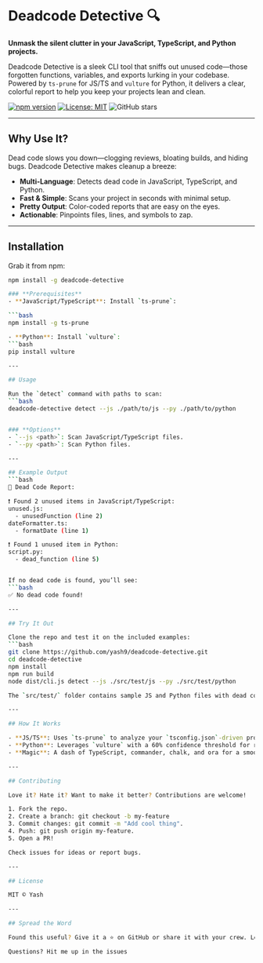 # Deadcode Detective 🔍

**Unmask the silent clutter in your JavaScript, TypeScript, and Python projects.**

Deadcode Detective is a sleek CLI tool that sniffs out unused code—those forgotten functions, variables, and exports lurking in your codebase. Powered by `ts-prune` for JS/TS and `vulture` for Python, it delivers a clear, colorful report to help you keep your projects lean and clean.

[![npm version](https://badge.fury.io/js/deadcode-detective.svg)](https://www.npmjs.com/package/deadcode-detective)
[![License: MIT](https://img.shields.io/badge/License-MIT-yellow.svg)](https://opensource.org/licenses/MIT)
![GitHub stars](https://img.shields.io/github/stars/yash9/deadcode-detective.svg?style=social)

---

## Why Use It?

Dead code slows you down—clogging reviews, bloating builds, and hiding bugs. Deadcode Detective makes cleanup a breeze:
- **Multi-Language**: Detects dead code in JavaScript, TypeScript, and Python.
- **Fast & Simple**: Scans your project in seconds with minimal setup.
- **Pretty Output**: Color-coded reports that are easy on the eyes.
- **Actionable**: Pinpoints files, lines, and symbols to zap.

---

## Installation

Grab it from npm:

```bash
npm install -g deadcode-detective

### **Prerequisites**
- **JavaScript/TypeScript**: Install `ts-prune`:

```bash
npm install -g ts-prune

- **Python**: Install `vulture`:
```bash
pip install vulture

---

## Usage

Run the `detect` command with paths to scan:
```bash
deadcode-detective detect --js ./path/to/js --py ./path/to/python


### **Options**
- `--js <path>`: Scan JavaScript/TypeScript files.
- `--py <path>`: Scan Python files.

---

## Example Output
```bash
🔎 Dead Code Report:

❗ Found 2 unused items in JavaScript/TypeScript:
unused.js:
  - unusedFunction (line 2)
dateFormatter.ts:
  - formatDate (line 1)

❗ Found 1 unused item in Python:
script.py:
  - dead_function (line 5)


If no dead code is found, you’ll see:
```bash
✅ No dead code found!

---

## Try It Out

Clone the repo and test it on the included examples:
```bash
git clone https://github.com/yash9/deadcode-detective.git
cd deadcode-detective
npm install
npm run build
node dist/cli.js detect --js ./src/test/js --py ./src/test/python

The `src/test/` folder contains sample JS and Python files with dead code to play with.

---

## How It Works

- **JS/TS**: Uses `ts-prune` to analyze your `tsconfig.json`-driven project.
- **Python**: Leverages `vulture` with a 60% confidence threshold for reliable detection.
- **Magic**: A dash of TypeScript, commander, chalk, and ora for a smooth CLI experience.

---

## Contributing

Love it? Hate it? Want to make it better? Contributions are welcome!

1. Fork the repo.
2. Create a branch: git checkout -b my-feature
3. Commit changes: git commit -m "Add cool thing".
4. Push: git push origin my-feature.
5. Open a PR!

Check issues for ideas or report bugs.

---

## License

MIT © Yash

---

## Spread the Word

Found this useful? Give it a ⭐ on GitHub or share it with your crew. Let’s banish dead code together!

Questions? Hit me up in the issues